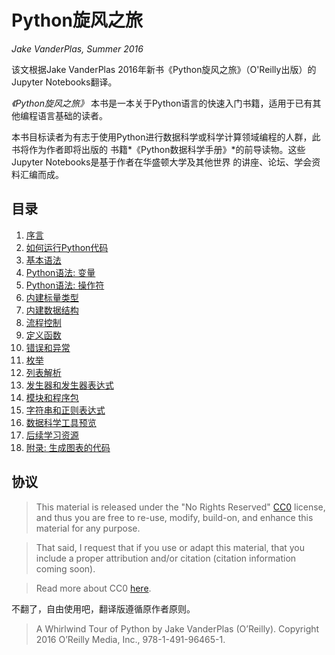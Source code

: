 # Python旋风之旅
*Jake VanderPlas, Summer 2016*

该文根据Jake VanderPlas 2016年新书《Python旋风之旅》（O'Reilly出版）的Jupyter Notebooks翻译。

*《Python旋风之旅》* 本书是一本关于Python语言的快速入门书籍，适用于已有其他编程语言基础的读者。

本书目标读者为有志于使用Python进行数据科学或科学计算领域编程的人群，此书将作为作者即将出版的
书籍*《Python数据科学手册》*的前导读物。这些Jupyter Notebooks是基于作者在华盛顿大学及其他世界
的讲座、论坛、学会资料汇编而成。

## 目录

1. [序言](00-Introduction.ipynb)
2. [如何运行Python代码](01-How-to-Run-Python-Code.ipynb)
3. [基本语法](02-Basic-Python-Syntax.ipynb)
4. [Python语法: 变量](03-Semantics-Variables.ipynb)
5. [Python语法: 操作符](04-Semantics-Operators.ipynb)
6. [内建标量类型](05-Built-in-Scalar-Types.ipynb)
7. [内建数据结构](06-Built-in-Data-Structures.ipynb)
8. [流程控制](07-Control-Flow-Statements.ipynb)
9. [定义函数](08-Defining-Functions.ipynb)
10. [错误和异常](09-Errors-and-Exceptions.ipynb)
11. [枚举](10-Iterators.ipynb)
12. [列表解析](11-List-Comprehensions.ipynb)
13. [发生器和发生器表达式](12-Generators.ipynb)
14. [模块和程序包](13-Modules-and-Packages.ipynb)
15. [字符串和正则表达式](14-Strings-and-Regular-Expressions.ipynb)
16. [数据科学工具预览](15-Preview-of-Data-Science-Tools.ipynb)
17. [后续学习资源](16-Further-Resources.ipynb)
18. [附录: 生成图表的代码](17-Figures.ipynb)

## 协议

> This material is released under the "No Rights Reserved" [CC0](LICENSE)
license, and thus you are free to re-use, modify, build-on, and enhance
this material for any purpose.

> That said, I request that if you use or adapt this material, that you include
a proper attribution and/or citation (citation information coming soon).

> Read more about CC0 [here](https://creativecommons.org/share-your-work/public-domain/cc0/).

不翻了，自由使用吧，翻译版遵循原作者原则。

> A Whirlwind Tour of Python by Jake VanderPlas (O’Reilly). Copyright 2016 O’Reilly Media, Inc., 978-1-491-96465-1.
